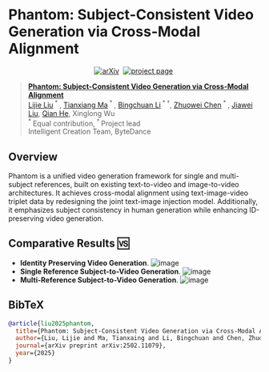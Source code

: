 # Phantom: Subject-Consistent Video Generation via Cross-Modal Alignment

<div align="center">
  
[![arXiv](https://img.shields.io/badge/arXiv%20paper-2502.11079-b31b1b.svg)](https://arxiv.org/abs/2502.11079)&nbsp;
[![project page](https://img.shields.io/badge/Project_page-More_visualizations-green)](https://phantom-video.github.io/Phantom/)&nbsp;
  
</div>


> [**Phantom: Subject-Consistent Video Generation via Cross-Modal Alignment**](https://arxiv.org/abs/2502.11079)<br>
> [Lijie Liu](https://liulj13.github.io/)<sup> * </sup>, [Tianxiang Ma](https://tianxiangma.github.io/)<sup> * </sup>, [Bingchuan Li](https://scholar.google.com/citations?user=ac5Se6QAAAAJ)<sup> * &dagger;</sup>, [Zhuowei Chen](https://scholar.google.com/citations?user=ow1jGJkAAAAJ)<sup> * </sup>, [Jiawei Liu](https://scholar.google.com/citations?user=X21Fz-EAAAAJ), [Qian He](https://scholar.google.com/citations?user=9rWWCgUAAAAJ), Xinglong Wu
> <br><sup> * </sup>Equal contribution,<sup> &dagger; </sup>Project lead
> <br>Intelligent Creation Team, ByteDance<br>

## Overview
Phantom is a unified video generation framework for single and multi-subject references, built on existing text-to-video and image-to-video architectures. It achieves cross-modal alignment using text-image-video triplet data by redesigning the joint text-image injection model. Additionally, it emphasizes subject consistency in human generation while enhancing ID-preserving video generation.

## Comparative Results 🆚
- **Identity Preserving Video Generation**.
![image](https://github.com/Phantom-video/Phantom/tree/page/assets/images/id_eval.png)
- **Single Reference Subject-to-Video Generation**.
![image](https://github.com/Phantom-video/Phantom/tree/page/assets/images/ip_eval_s.png)
- **Multi-Reference Subject-to-Video Generation**.
![image](https://github.com/Phantom-video/Phantom/tree/page/assets/images/ip_eval_m_00.png)

## BibTeX
```bibtex
@article{liu2025phantom,
  title={Phantom: Subject-Consistent Video Generation via Cross-Modal Alignment},
  author={Liu, Lijie and Ma, Tianxaing and Li, Bingchuan and Chen, Zhuowei and Liu, Jiawei and He, Qian and Wu, Xinglong},
  journal={arXiv preprint arXiv:2502.11079},
  year={2025}
}
```